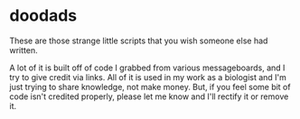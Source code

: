 # doodads
These are those strange little scripts that you wish someone else had written.  

A lot of it is built off of code I grabbed from various messageboards, and I try to give credit via links.  All of it is used in my work as a biologist and I'm just trying to share knowledge, not make money.  But, if you feel some bit of code isn't credited properly, please let me know and I'll rectify it or remove it.
